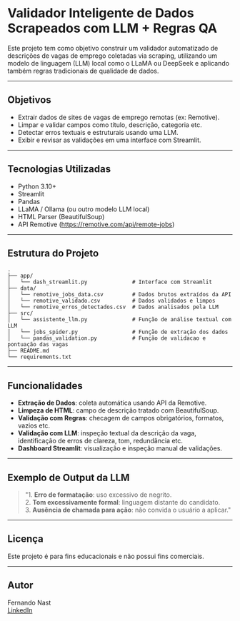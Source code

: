 #  Validador Inteligente de Dados Scrapeados com LLM + Regras QA

Este projeto tem como objetivo construir um validador automatizado de descrições de vagas de emprego coletadas via scraping, utilizando um modelo de linguagem (LLM) local como o LLaMA ou DeepSeek e aplicando também regras tradicionais de qualidade de dados.

---

##  Objetivos

- Extrair dados de sites de vagas de emprego remotas (ex: Remotive).
- Limpar e validar campos como título, descrição, categoria etc.
- Detectar erros textuais e estruturais usando uma LLM.
- Exibir e revisar as validações em uma interface com Streamlit.

---

##  Tecnologias Utilizadas

- Python 3.10+
- Streamlit
- Pandas
- LLaMA / Ollama (ou outro modelo LLM local)
- HTML Parser (BeautifulSoup)
- API Remotive (https://remotive.com/api/remote-jobs)

---

## Estrutura do Projeto

```
.
├── app/
│   └── dash_streamlit.py              # Interface com Streamlit
├── data/
│   └── remotive_jobs_data.csv         # Dados brutos extraídos da API
│   └── remotive_validado.csv          # Dados validados e limpos
│   └── remotive_erros_detectados.csv  # Dados analisados pela LLM
├── src/
│   └── assistente_llm.py              # Função de análise textual com LLM
│   └── jobs_spider.py                 # Função de extração dos dados
│   └── pandas_validation.py           # Função de validacao e pontuação das vagas
├── README.md
└── requirements.txt
```

---

##  Funcionalidades

-  **Extração de Dados**: coleta automática usando API da Remotive.
-  **Limpeza de HTML**: campo de descrição tratado com BeautifulSoup.
-  **Validação com Regras**: checagem de campos obrigatórios, formatos, vazios etc.
-  **Validação com LLM**: inspeção textual da descrição da vaga, identificação de erros de clareza, tom, redundância etc.
-  **Dashboard Streamlit**: visualização e inspeção manual de validações.

---

##  Exemplo de Output da LLM

> "1. **Erro de formatação**: uso excessivo de negrito.  
> 2. **Tom excessivamente formal**: linguagem distante do candidato.  
> 3. **Ausência de chamada para ação**: não convida o usuário a aplicar."

---

##  Licença

Este projeto é para fins educacionais e não possui fins comerciais.

---

##  Autor

Fernando Nast  
[LinkedIn](https://www.linkedin.com/in/fernandonast)